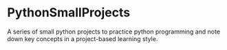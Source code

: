 # PythonSmallProjects

A series of small python projects to practice python programming and note down key concepts in a project-based learning style.
